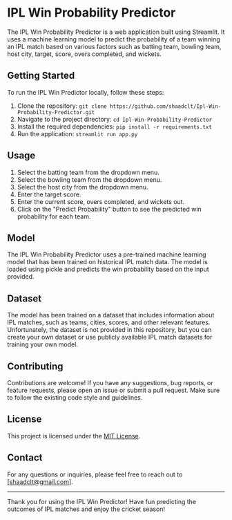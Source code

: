 # IPL Win Probability Predictor

The IPL Win Probability Predictor is a web application built using Streamlit. It uses a machine learning model to predict the probability of a team winning an IPL match based on various factors such as batting team, bowling team, host city, target, score, overs completed, and wickets.

## Getting Started

To run the IPL Win Predictor locally, follow these steps:

1. Clone the repository: `git clone https://github.com/shaadclt/Ipl-Win-Probability-Predictor.git`
2. Navigate to the project directory: `cd Ipl-Win-Probability-Predictor`
3. Install the required dependencies: `pip install -r requirements.txt`
4. Run the application: `streamlit run app.py`

## Usage

1. Select the batting team from the dropdown menu.
2. Select the bowling team from the dropdown menu.
3. Select the host city from the dropdown menu.
4. Enter the target score.
5. Enter the current score, overs completed, and wickets out.
6. Click on the "Predict Probability" button to see the predicted win probability for each team.

## Model

The IPL Win Probability Predictor uses a pre-trained machine learning model that has been trained on historical IPL match data. The model is loaded using pickle and predicts the win probability based on the input provided.

## Dataset

The model has been trained on a dataset that includes information about IPL matches, such as teams, cities, scores, and other relevant features. Unfortunately, the dataset is not provided in this repository, but you can create your own dataset or use publicly available IPL match datasets for training your own model.

## Contributing

Contributions are welcome! If you have any suggestions, bug reports, or feature requests, please open an issue or submit a pull request. Make sure to follow the existing code style and guidelines.

## License

This project is licensed under the [MIT License](LICENSE).

## Contact

For any questions or inquiries, please feel free to reach out to [shaadclt@gmail.com].

---

Thank you for using the IPL Win Predictor! Have fun predicting the outcomes of IPL matches and enjoy the cricket season!
